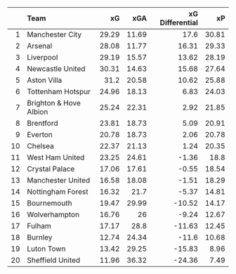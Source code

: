 |    | Team                   |    xG |   xGA |   xG Differential |    xP |
|---:|:-----------------------|------:|------:|------------------:|------:|
|  1 | Manchester City        | 29.29 | 11.69 |             17.6  | 30.81 |
|  2 | Arsenal                | 28.08 | 11.77 |             16.31 | 29.33 |
|  3 | Liverpool              | 29.19 | 15.57 |             13.62 | 28.19 |
|  4 | Newcastle United       | 30.31 | 14.63 |             15.68 | 27.64 |
|  5 | Aston Villa            | 31.2  | 20.58 |             10.62 | 25.88 |
|  6 | Tottenham Hotspur      | 24.96 | 18.13 |              6.83 | 24.03 |
|  7 | Brighton & Hove Albion | 25.24 | 22.31 |              2.92 | 21.85 |
|  8 | Brentford              | 23.81 | 18.73 |              5.09 | 20.91 |
|  9 | Everton                | 20.78 | 18.73 |              2.06 | 20.78 |
| 10 | Chelsea                | 22.37 | 21.13 |              1.24 | 20.35 |
| 11 | West Ham United        | 23.25 | 24.61 |             -1.36 | 18.8  |
| 12 | Crystal Palace         | 17.06 | 17.61 |             -0.55 | 18.54 |
| 13 | Manchester United      | 16.58 | 18.08 |             -1.51 | 18.29 |
| 14 | Nottingham Forest      | 16.32 | 21.7  |             -5.37 | 14.81 |
| 15 | Bournemouth            | 19.47 | 29.99 |            -10.52 | 14.17 |
| 16 | Wolverhampton          | 16.76 | 26    |             -9.24 | 12.67 |
| 17 | Fulham                 | 17.17 | 28.8  |            -11.63 | 12.45 |
| 18 | Burnley                | 12.74 | 24.34 |            -11.6  | 10.68 |
| 19 | Luton Town             | 13.42 | 29.25 |            -15.83 |  8.96 |
| 20 | Sheffield United       | 11.96 | 36.32 |            -24.36 |  7.49 |
